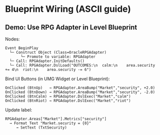 
# Blueprint Wiring (ASCII guide)

## Demo: Use RPG Adapter in Level Blueprint

Nodes:
```
Event BeginPlay
  └─ Construct Object (Class=OracleRPGAdapter)
       └─ Promote to variable: RPGAdapter
  └─ Call: RPGAdapter.InitDefaults()
  └─ Call: RPGAdapter.DslLoad("OUTCOMES:\n  calm:\n    area.security += 4\n  riot:\n    area.security -= 6")
```

Bind UI Buttons (in UMG Widget or Level Blueprint):
```
OnClicked (BtnUp)   → RPGAdapter.AreaBump("Market","security", +2.0)
OnClicked (BtnDown) → RPGAdapter.AreaBump("Market","security", -2.0)
OnClicked (BtnCalm) → RPGAdapter.DslExec("Market","calm")
OnClicked (BtnRiot) → RPGAdapter.DslExec("Market","riot")
```

Update label:
```
RPGAdapter.Areas["Market"].Metrics["security"] 
  → Format Text "Market.security = {0}"
     → SetText (TxtSecurity)
```
